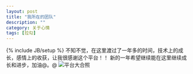 ```yaml
---
layout: post
title: "我所在的团队"
description: ""
category: 关于心情
tags: [拉勾]
---
```

{% include JB/setup %}
不知不觉，在这里渡过了一年多的时间，技术上的成长，感情上的收获，让我很感谢这个平台！！
新的一年希望继续能在这里继续成长和进步，加油@。@
![平台大合照](https://github.com/LilySui88/lilysui88.github.com/tree/master/_pic/中秋纪念.jpg)
